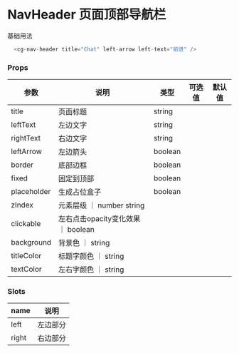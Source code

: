 # NavHeader 页面顶部导航栏

基础用法

```javascript
  <cg-nav-header title="Chat" left-arrow left-text="前进" />
```

### Props

| 参数     | 说明                 | 类型    | 可选值                    | 默认值  |
| -------- | -------------------- | ------- | ------------------------- | ------- |
| title    | 页面标题 | string |  |  |
| leftText | 左边文字 | string |  |  |
| rightText | 右边文字 | string |  |  |
| leftArrow | 左边箭头 | boolean |  |  |
| border    | 底部边框 | boolean |  |  |
| fixed     | 固定到顶部 | boolean |  |  |
| placeholder | 生成占位盒子 | boolean |  |  |
| zIndex      | 元素层级    ｜ number string |  |  |
| clickable   | 左右点击opacity变化效果 ｜ boolean |  |  |
| background  | 背景色 ｜ string |  |  |
| titleColor  | 标题字颜色 ｜ string |  |  |
| textColor  | 左右字颜色 ｜ string |  |  |

### Slots

| name    | 说明                                     |
| ------- | ---------------------------------------- |
| left | 左边部分 |
| right | 右边部分 |
